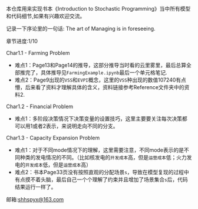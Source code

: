 本仓库用来实现书本《Introduction to Stochastic Programming》当中所有模型和代码细节,如果有兴趣欢迎交流。

记录一下序论里的一句话: The art of Managing is in foreseeing.

章节进度:1/10

Char1.1 - Farming Problem
* 难点1：Page13和Page14的推导，这部分推导当时看的云里雾里，最后总算全部推完了，具体推导见`FarmingExample.ipynb`最后一个单元格笔记.
* 难点2：Page9出现的`VSS`和`EVPI`概念，这里的`VSS`种出现的数值107240有点懵，后来看了资料才理解具体的含义，资料链接参考Reference文件夹中的资料2.

Char1.2 - Financial Problem
* 难点1：多阶段决策情况下决策变量的设置技巧，这里主要要关注每次决策都可以用1或者2表示，来说明走向不同的分支。


Char1.3 - Capacity Expansion Problem
* 难点1：对于不同mode情况下的理解，这里需要注意，不同mode表示的是不同种类的发电情况的不同。（比如核发电的`开发成本`高，但是`运营成本`低；火力发电的`开发成本`低，但是`运营成本`高）
* 难点2：书本Page33页没有按照直观的分配场景`s`，导致在模型复现的过程中有点摸不着头脑，最后自己一个个理解了约束并且增加了场景集合`s`后，代码结果运行一样了。


邮箱:shhspyx@163.com
